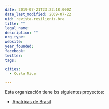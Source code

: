 ```yaml
---
date: 2019-07-21T23:22:18.000Z
date_last_modified: 2019-07-22
uid: revista-resiliente-bra
title: ""
legal_name: 
description: ""
org_type: 
website: 
year_founded: 
facebook: 
twitter: 
tags:

cities: 
  - Costa Rica

---
```


Esta organización tiene los siguientes proyectos:

- [Apatridas de Brasil](/i/apatridas-no-brasil.html)

